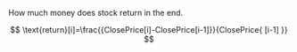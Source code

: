 How much money does stock return in the end. 

$$
\text{return}[i]=\frac{{ClosePrice[i]-ClosePrice[i-1]}}{ClosePrice{ [i-1] }}
$$
